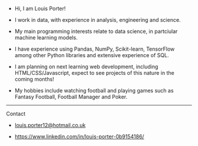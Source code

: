 - Hi, I am Louis Porter!

- I work in data, with experience in analysis, engineering and science.

- My main programming interests relate to data science, in partciular machine learning models.

- I have experience using Pandas, NumPy, Scikit-learn, TensorFlow among other Python libraries and extensive experience of SQL.

- I am planning on next learning web development, including HTML/CSS/Javascript, expect to see projects of this nature in the coming months!

- My hobbies include watching football and playing games such as Fantasy Football, Football Manager and Poker.

------

Contact

- louis.porter12@hotmail.co.uk

- https://www.linkedin.com/in/louis-porter-0b9154186/

<!---
lsp2610/lsp2610 is a ✨ special ✨ repository because its `README.md` (this file) appears on your GitHub profile.
You can click the Preview link to take a look at your changes.
--->
